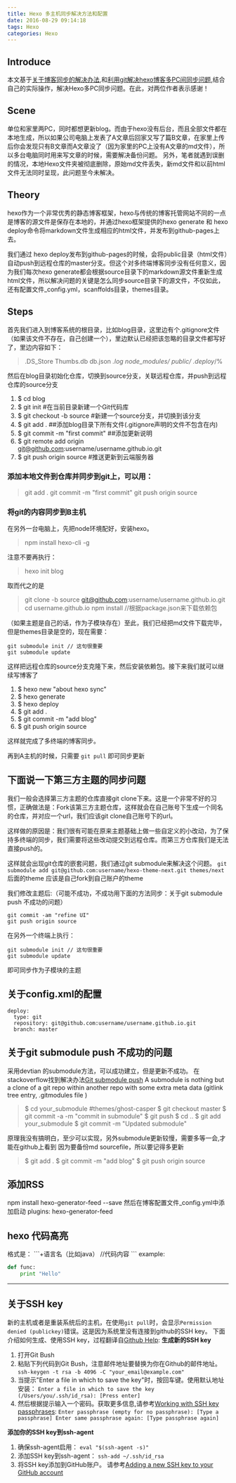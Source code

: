 ```yaml
---
title: Hexo 多主机同步解决方法和配置
date: 2016-08-29 09:14:18
tags: Hexo
categories: Hexo
---
```


## Introduce
本文基于[关于博客同步的解决办法](http://devtian.me/2015/03/17/blog-sync-solution/),和[利用git解决hexo博客多PC间同步问题](http://chitanda.me/2015/06/18/hexo-sync-in-multiple-pc/),结合自己的实际操作，解决Hexo多PC同步问题。在此，对两位作者表示感谢！

## Scene
单位和家里两PC，同时都想更新blog。而由于hexo没有后台，而且全部文件都在本地生成，所以如果公司电脑上发表了A文章后回家又写了篇B文章，在家里上传后你会发现只有B文章而A文章没了（因为家里的PC上没有A文章的md文件），所以多台电脑同时用来写文章的时候，需要解决备份问题。
另外，笔者就遇到误删的情况，本地Hexo文件夹被彻底删除，原始md文件丢失，新md文件和以前html文件无法同时呈现，此问题至今未解决。

## Theory
hexo作为一个非常优秀的静态博客框架，hexo与传统的博客托管网站不同的一点是博客的源文件是保存在本地的，并通过hexo框架提供的hexo generate 和 hexo deploy命令将markdown文件生成相应的html文件，并发布到github-pages上去。

我们通过 hexo deploy发布到github-pages的时候，会将public目录（html文件）自动push到远程仓库的master分支。但这个对多终端博客同步没有任何意义，因为我们每次hexo generate都会根据source目录下的markdown源文件重新生成html文件，所以解决问题的关键是怎么同步source目录下的源文件，不仅如此，还有配置文件_config.yml，scanffolds目录，themes目录。

## Steps
首先我们进入到博客系统的根目录，比如blog目录，这里边有个.gitignore文件（如果该文件不存在，自己创建一个），里边默认已经把该忽略的目录文件都写好了，里边内容如下：
> .DS_Store
> Thumbs.db
> db.json
> *.log
> node_modules/
> public/
> .deploy*/%

然后在blog目录初始化仓库，切换到source分支，关联远程仓库，并push到远程仓库的source分支
1. $ cd blog
2. $ git init                 #在当前目录新建一个Git代码库
3. $ git checkout -b source   #新建一个source分支，并切换到该分支
4. $ git add .      ##添加blog目录下所有文件(.gitignore声明的文件不包含在内)
5. $ git commit -m "first commit"    ##添加更新说明
6. $ git remote add origin git@github.com:username/username.github.io.git
7. $ git push origin source   #推送更新到云端服务器

### 添加本地文件到仓库并同步到git上，可以用：
> git add . 
> git commit -m "first commit" 
> git push origin source

### 将git的内容同步到B主机
在另外一台电脑上，先把node环境配好，安装hexo。
> npm install hexo-cli -g

注意不要再执行：
> hexo init blog 

取而代之的是
> git clone -b source git@github.com:username/username.github.io.git
> cd username.github.io
> npm install //根据package.json来下载依赖包

（如果主题是自己的话，作为子模块存在）至此，我们已经把md文件下载完毕，但是themes目录是空的，现在需要：
<pre><code>git submodule init // 这句很重要
git submodule update</code></pre>

这样把远程仓库的source分支克隆下来，然后安装依赖包。接下来我们就可以继续写博客了
1. $ hexo new "about hexo sync"
2. $ hexo generate
3. $ hexo deploy
4. $ git add .
5. $ git commit -m "add blog"
6. $ git push origin source

这样就完成了多终端的博客同步。

再到A主机的时候，只需要
`git pull`
即可同步更新


## 下面说一下第三方主题的同步问题

我们一般会选择第三方主题的仓库直接git clone下来。这是一个非常不好的习惯，正确做法是：Fork该第三方主题仓库，这样就会在自己账号下生成一个同名的仓库，并对应一个url，我们应该git clone自己账号下的url。

这样做的原因是：我们很有可能在原来主题基础上做一些自定义的小改动，为了保持多终端的同步，我们需要将这些改动提交到远程仓库。而第三方仓库我们是无法直接push的。

这样就会出现git仓库的嵌套问题，我们通过git submodule来解决这个问题。
`git submodule add git@github.com:username/hexo-theme-next.git themes/next`
后面的theme 应该是自己fork到自己账户的theme

我们修改主题后:（可能不成功，不成功用下面的方法同步：关于git submodule push 不成功的问题）
<pre><code>git commit -am "refine UI"
git push origin source
</code></pre>

在另外一个终端上执行：
<pre><code>git submodule init // 这句很重要
git submodule update</code></pre>
即可同步作为子模块的主题



## 关于config.xml的配置
<pre><code>deploy:
  type: git
  repository: git@github.com:username/username.github.io.git
  branch: master
</pre></code>



## 关于git submodule push 不成功的问题
采用devtian 的submodule方法，可以成功建立，但是更新不成功。
在stackoverflow找到解决办法[Git submodule push](http://stackoverflow.com/questions/5814319/git-submodule-push)
A submodule is nothing but a clone of a git repo within another repo with some extra meta data (gitlink tree entry, .gitmodules file )
> $ cd your_submodule     #themes/ghost-casper
> $ git checkout master
> $ git commit -a -m "commit in submodule"
> $ git push
> $ cd ..
> $ git add your_submodule
> $ git commit -m "Updated submodule"

原理我没有搞明白，至少可以实现，另外submodule更新较慢，需要多等一会,才能在github上看到
因为要备份md sourcefile，所以要记得多更新
> $ git add .
> $ git commit -m "add blog"
> $ git push origin source





## 添加RSS
npm install hexo-generator-feed --save
然后在博客配置文件_config.yml中添加启动
plugins: hexo-generator-feed




## hexo 代码高亮
格式是：
\`\`\`+语言名（比如java）
//代码内容
\`\`\`
example:
``` python
def func:
    print "Hello"
```



---

## 关于SSH key
新的主机或者是重装系统后的主机，在使用`git pull`时，会显示`Permission denied (publickey)`错误。这是因为系统里没有连接到github的SSH key。
下面介绍如何生成、使用SSH key，过程翻译自[Github Help](https://help.github.com/articles/generating-a-new-ssh-key-and-adding-it-to-the-ssh-agent/):
**生成新的SSH key**
1. 打开Git Bush
2. 粘贴下列代码到Git Bush，注意邮件地址要替换为你在Github的邮件地址。
    `ssh-keygen -t rsa -b 4096 -C "your_email@example.com"`
3. 当提示"Enter a file in which to save the key"时，按回车键。使用默认地址安装：
    `Enter a file in which to save the key (/Users/you/.ssh/id_rsa): [Press enter]`
4. 然后根据提示输入一个密码。获取更多信息,请参考[Working with SSH key passphrases](https://help.github.com/articles/working-with-ssh-key-passphrases):
    `Enter passphrase (empty for no passphrase): [Type a passphrase]
    Enter same passphrase again: [Type passphrase again]`

**添加你的SSH key到ssh-agent**
1. 确保ssh-agent启用：
    `eval "$(ssh-agent -s)"`
2. 添加SSH key到ssh-agent：
    `ssh-add ~/.ssh/id_rsa`
3. 将SSH key添加到GitHub账户。
   请参考[Adding a new SSH key to your GitHub account](https://help.github.com/articles/adding-a-new-ssh-key-to-your-github-account/)




